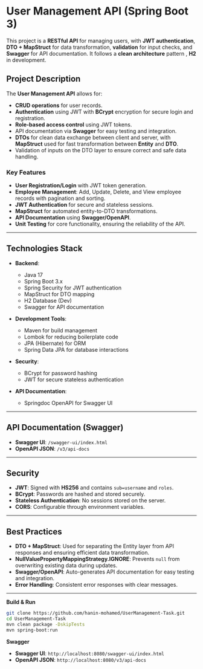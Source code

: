 
# User Management API (Spring Boot 3)

This project is a **RESTful API** for managing users, with **JWT authentication**, **DTO + MapStruct** for data transformation, **validation** for input checks, and **Swagger** for API documentation. It follows a **clean architecture** pattern , **H2** in development.

## Project Description

The **User Management API** allows for:
- **CRUD operations** for user records.
- **Authentication** using JWT with **BCrypt** encryption for secure login and registration.
- **Role-based access control** using JWT tokens.
- API documentation via **Swagger** for easy testing and integration.
- **DTOs** for clean data exchange between client and server, with **MapStruct** used for fast transformation between **Entity** and **DTO**.
- Validation of inputs on the DTO layer to ensure correct and safe data handling.

### Key Features
- **User Registration/Login** with JWT token generation.
- **Employee Management**: Add, Update, Delete, and View employee records with pagination and sorting.
- **JWT Authentication** for secure and stateless sessions.
- **MapStruct** for automated entity-to-DTO transformations.
- **API Documentation** using **Swagger/OpenAPI**.
- **Unit Testing** for core functionality, ensuring the reliability of the API.

---

## Technologies Stack

- **Backend**: 
  - Java 17
  - Spring Boot 3.x
  - Spring Security for JWT authentication
  - MapStruct for DTO mapping
  - H2 Database (Dev)
  - Swagger for API documentation

- **Development Tools**:
  - Maven for build management
  - Lombok for reducing boilerplate code
  - JPA (Hibernate) for ORM
  - Spring Data JPA for database interactions

- **Security**:
  - BCrypt for password hashing
  - JWT for secure stateless authentication

- **API Documentation**:
  - Springdoc OpenAPI for Swagger UI
---


## API Documentation (Swagger)

- **Swagger UI**: `/swagger-ui/index.html`
- **OpenAPI JSON**: `/v3/api-docs`


---

## Security

- **JWT**: Signed with **HS256** and contains `sub=username` and `roles`.
- **BCrypt**: Passwords are hashed and stored securely.
- **Stateless Authentication**: No sessions stored on the server.
- **CORS**: Configurable through environment variables.

---

## Best Practices

- **DTO + MapStruct**: Used for separating the Entity layer from API responses and ensuring efficient data transformation.
- **NullValuePropertyMappingStrategy.IGNORE**: Prevents `null` from overwriting existing data during updates.
- **Swagger/OpenAPI**: Auto-generates API documentation for easy testing and integration.
- **Error Handling**: Consistent error responses with clear messages.

---

**Build & Run**

```bash
git clone https://github.com/hanin-mohamed/UserManagement-Task.git
cd UserManagement-Task
mvn clean package -DskipTests
mvn spring-boot:run
```

**Swagger**

- **Swagger UI**: `http://localhost:8080/swagger-ui/index.html`
- **OpenAPI JSON**: `http://localhost:8080/v3/api-docs`
